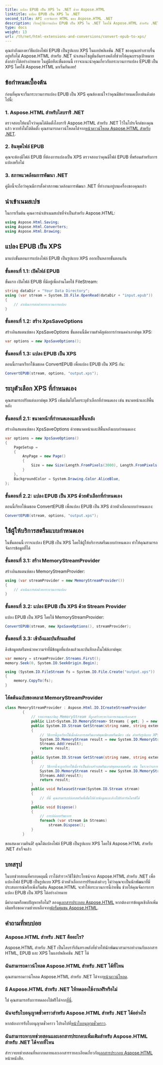 ```yaml
---
title: แปลง EPUB เป็น XPS ใน .NET ด้วย Aspose.HTML
linktitle: แปลง EPUB เป็น XPS ใน .NET
second_title: API การจัดการ HTML ของ Aspose.HTML .NET
description: เรียนรู้วิธีการแปลง EPUB เป็น XPS ใน .NET โดยใช้ Aspose.HTML สำหรับ .NET ปฏิบัติตามคำแนะนำทีละขั้นตอนของเราเพื่อการแปลงที่ง่ายดาย
type: docs
weight: 13
url: /th/net/html-extensions-and-conversions/convert-epub-to-xps/
---
```


คุณกำลังมองหาวิธีแปลงไฟล์ EPUB เป็นรูปแบบ XPS ในแอปพลิเคชัน .NET ของคุณอย่างราบรื่นอยู่หรือไม่ Aspose.HTML สำหรับ .NET นำเสนอโซลูชันอันทรงพลังที่ช่วยให้คุณบรรลุเป้าหมายดังกล่าวได้อย่างง่ายดาย ในคู่มือทีละขั้นตอนนี้ เราจะแนะนำคุณเกี่ยวกับกระบวนการแปลง EPUB เป็น XPS โดยใช้ Aspose.HTML มาเริ่มกันเลย!

## ข้อกำหนดเบื้องต้น

ก่อนที่คุณจะเริ่มกระบวนการแปลง EPUB เป็น XPS คุณต้องแน่ใจว่าคุณมีข้อกำหนดเบื้องต้นดังต่อไปนี้:

### 1. Aspose.HTML สำหรับไลบรารี .NET

 ตรวจสอบให้แน่ใจว่าคุณได้ติดตั้งไลบรารี Aspose.HTML สำหรับ .NET ไว้ในโปรเจ็กต์ของคุณแล้ว หากยังไม่ได้ติดตั้ง คุณสามารถดาวน์โหลดได้จาก[หน้าดาวน์โหลด Aspose.HTML สำหรับ .NET](https://releases.aspose.com/html/net/).

### 2. อินพุตไฟล์ EPUB

คุณจะต้องมีไฟล์ EPUB ที่ต้องการแปลงเป็น XPS ตรวจสอบว่าคุณมีไฟล์ EPUB ที่พร้อมสำหรับการแปลงหรือไม่

### 3. สภาพแวดล้อมการพัฒนา .NET

คู่มือนี้จะถือว่าคุณมีการตั้งค่าสภาพแวดล้อมการพัฒนา .NET ที่ทำงานอยู่บนเครื่องของคุณแล้ว

## นำเข้าเนมสเปซ

ในการเริ่มต้น คุณควรนำเข้าเนมสเปซที่จำเป็นสำหรับ Aspose.HTML:

```csharp
using Aspose.Html.Saving;
using Aspose.Html.Converters;
using Aspose.Html.Drawing;
```

## แปลง EPUB เป็น XPS

มาแบ่งขั้นตอนการแปลงไฟล์ EPUB เป็นรูปแบบ XPS ออกเป็นหลายขั้นตอนกัน

### ขั้นตอนที่ 1.1: เปิดไฟล์ EPUB

ขั้นแรก เปิดไฟล์ EPUB ที่มีอยู่เพื่ออ่านโดยใช้ FileStream:

```csharp
string dataDir = "Your Data Directory";
using (var stream = System.IO.File.OpenRead(dataDir + "input.epub"))
{
    // ดำเนินการต่อด้วยกระบวนการแปลง
}
```

### ขั้นตอนที่ 1.2: สร้าง XpsSaveOptions

สร้างอินสแตนซ์ของ XpsSaveOptions ขั้นตอนนี้มีความสำคัญต่อการกำหนดค่าเอาต์พุต XPS:

```csharp
var options = new XpsSaveOptions();
```

### ขั้นตอนที่ 1.3: แปลง EPUB เป็น XPS

ตอนนี้เรามาเรียกใช้เมธอด ConvertEPUB เพื่อแปลง EPUB เป็น XPS กัน:

```csharp
ConvertEPUB(stream, options, "output.xps");
```

## ระบุตัวเลือก XPS ที่กำหนดเอง

คุณสามารถปรับแต่งเอาต์พุต XPS เพิ่มเติมได้โดยระบุตัวเลือกที่กำหนดเอง เช่น ขนาดหน้าและสีพื้นหลัง

### ขั้นตอนที่ 2.1: ขนาดหน้าที่กำหนดเองและสีพื้นหลัง

สร้างอินสแตนซ์ของ XpsSaveOptions ด้วยขนาดหน้าและสีพื้นหลังแบบกำหนดเอง:

```csharp
var options = new XpsSaveOptions()
{
    PageSetup =
    {
        AnyPage = new Page()
        {
            Size = new Size(Length.FromPixels(3000), Length.FromPixels(1000))
        }
    },
    BackgroundColor = System.Drawing.Color.AliceBlue,
};
```

### ขั้นตอนที่ 2.2: แปลง EPUB เป็น XPS ด้วยตัวเลือกที่กำหนดเอง

ตอนนี้เรียกใช้เมธอด ConvertEPUB เพื่อแปลง EPUB เป็น XPS ด้วยตัวเลือกแบบกำหนดเอง:

```csharp
ConvertEPUB(stream, options, "output.xps");
```

## ใช้ผู้ให้บริการสตรีมแบบกำหนดเอง

ในขั้นตอนนี้ เราจะแปลง EPUB เป็น XPS โดยใช้ผู้ให้บริการสตรีมแบบกำหนดเอง ทำให้คุณสามารถจัดการข้อมูลที่ได้

### ขั้นตอนที่ 3.1: สร้าง MemoryStreamProvider

สร้างอินสแตนซ์ของ MemoryStreamProvider:

```csharp
using (var streamProvider = new MemoryStreamProvider())
{
    // ดำเนินการต่อด้วยกระบวนการแปลง
}
```

### ขั้นตอนที่ 3.2: แปลง EPUB เป็น XPS ด้วย Stream Provider

แปลง EPUB เป็น XPS โดยใช้ MemoryStreamProvider:

```csharp
ConvertEPUB(stream, new XpsSaveOptions(), streamProvider);
```

### ขั้นตอนที่ 3.3: เข้าถึงและบันทึกผลลัพธ์

ดึงข้อมูลสตรีมหน่วยความจำที่มีข้อมูลที่แปลงแล้วและบันทึกลงในไฟล์เอาต์พุต:

```csharp
var memory = streamProvider.Streams.First();
memory.Seek(0, System.IO.SeekOrigin.Begin);

using (System.IO.FileStream fs = System.IO.File.Create("output.xps"))
{
    memory.CopyTo(fs);
}
```

### โค้ดต้นฉบับของคลาส MemoryStreamProvider

```csharp
class MemoryStreamProvider : Aspose.Html.IO.ICreateStreamProvider
        {
            // รายการของวัตถุ MemoryStream ที่ถูกสร้างระหว่างการเรนเดอร์เอกสาร
            public List<System.IO.MemoryStream> Streams { get; } = new List<System.IO.MemoryStream>();
            public System.IO.Stream GetStream(string name, string extension)
            {
                // วิธีการนี้ถูกเรียกใช้เมื่อต้องการสตรีมเอาต์พุตเพียงสตรีมเดียว เช่น สำหรับรูปแบบ XPS, PDF หรือ TIFF
                System.IO.MemoryStream result = new System.IO.MemoryStream();
                Streams.Add(result);
                return result;
            }
            public System.IO.Stream GetStream(string name, string extension, int page)
            {
                // วิธีการนี้จะถูกเรียกใช้เมื่อจำเป็นต้องสร้างสตรีมเอาต์พุตหลายสตรีม เช่น ในระหว่างการเรนเดอร์ HTML ลงในรายการไฟล์รูปภาพ (JPG, PNG เป็นต้น)
                System.IO.MemoryStream result = new System.IO.MemoryStream();
                Streams.Add(result);
                return result;
            }
            public void ReleaseStream(System.IO.Stream stream)
            {
                // ที่นี่ คุณสามารถปล่อยสตรีมที่เต็มไปด้วยข้อมูลและล้างไปยังฮาร์ดไดรฟ์ได้
            }
            public void Dispose()
            {
                // การปล่อยทรัพยากร
                foreach (var stream in Streams)
                    stream.Dispose();
            }
        }
```
ขอแสดงความยินดี! คุณได้แปลงไฟล์ EPUB เป็นรูปแบบ XPS โดยใช้ Aspose.HTML สำหรับ .NET สำเร็จแล้ว

## บทสรุป

ในบทช่วยสอนที่ครอบคลุมนี้ เราได้สำรวจวิธีใช้ประโยชน์จาก Aspose.HTML สำหรับ .NET เพื่อแปลงไฟล์ EPUB เป็นรูปแบบ XPS ด้วยตัวเลือกการปรับแต่งต่างๆ ไม่ว่าคุณจะเป็นนักพัฒนาที่มีประสบการณ์หรือเพิ่งเริ่มต้น Aspose.HTML จะทำให้กระบวนการนี้ง่ายขึ้น ช่วยให้คุณจัดการการแปลง EPUB เป็น XPS ได้อย่างง่ายดาย

 มีคำถามหรือพบปัญหาหรือไม่? ลองดู[เอกสารประกอบ Aspose.HTML](https://reference.aspose.com/html/net/) หากต้องการข้อมูลเชิงลึกเพิ่มเติมหรือขอความช่วยเหลือจาก[ฟอรั่มชุมชน Aspose.HTML](https://forum.aspose.com/).

## คำถามที่พบบ่อย

### Aspose.HTML สำหรับ .NET คืออะไร?
Aspose.HTML สำหรับ .NET เป็นไลบรารีอันทรงพลังที่ช่วยให้นักพัฒนาสามารถทำงานกับเอกสาร HTML, EPUB และ XPS ในแอปพลิเคชัน .NET ได้

### ฉันสามารถดาวน์โหลด Aspose.HTML สำหรับ .NET ได้ที่ไหน
 คุณสามารถดาวน์โหลด Aspose.HTML สำหรับ .NET ได้จาก[หน้าดาวน์โหลด](https://releases.aspose.com/html/net/).

### มี Aspose.HTML สำหรับ .NET ให้ทดลองใช้งานฟรีหรือไม่
 ใช่ คุณสามารถรับการทดลองใช้ฟรีได้จาก[ที่นี่](https://releases.aspose.com/).

### ฉันจะรับใบอนุญาตชั่วคราวสำหรับ Aspose.HTML สำหรับ .NET ได้อย่างไร
 หากต้องการรับใบอนุญาตชั่วคราว โปรดไปที่[หน้าใบอนุญาตชั่วคราว](https://purchase.aspose.com/temporary-license/).

### ฉันสามารถหาบทช่วยสอนและเอกสารประกอบเพิ่มเติมสำหรับ Aspose.HTML สำหรับ .NET ได้จากที่ไหน
 สำรวจบทช่วยสอนที่หลากหลายและเอกสารรายละเอียดเกี่ยวกับ[เอกสารประกอบ Aspose.HTML](https://reference.aspose.com/html/net/) หน้าหนังสือ.